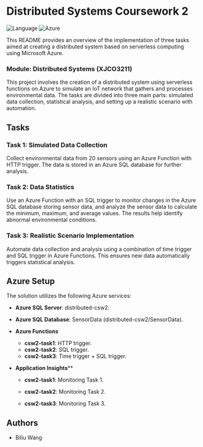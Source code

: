# Distributed Systems Coursework 2

![Language](https://img.shields.io/badge/Language-Java-blue) ![Azure](https://img.shields.io/badge/Cloud-Azure-blue)

This README provides an overview of the implementation of three tasks aimed at creating a distributed system based on serverless computing using Microsoft Azure.

### Module: Distributed Systems (XJCO3211)

This project involves the creation of a distributed system using serverless functions on Azure to simulate an IoT network that gathers and processes environmental data. The tasks are divided into three main parts: simulated data collection, statistical analysis, and setting up a realistic scenario with automation.

## Tasks

### Task 1: Simulated Data Collection

Collect environmental data from 20 sensors using an Azure Function with HTTP trigger. The data is stored in an Azure SQL database for further analysis.

### Task 2: Data Statistics

Use an Azure Function with an SQL trigger to monitor changes in the Azure SQL database storing sensor data, and analyze the sensor data to calculate the minimum, maximum, and average values. The results help identify abnormal environmental conditions.

### Task 3: Realistic Scenario Implementation

Automate data collection and analysis using a combination of time trigger and SQL trigger in Azure Functions. This ensures new data automatically triggers statistical analysis.

## Azure Setup

The solution utilizes the following Azure services:

- **Azure SQL Server**: distributed-csw2.
- **Azure SQL Database**: SensorData (distributed-csw2/SensorData).

- **Azure Functions**

  - **csw2-task1**: HTTP trigger.
  - **csw2-task2**: SQL trigger.
  - **csw2-task3**: Time trigger + SQL trigger.

- **Application Insights****

  - **csw2-task1**: Monitoring Task 1.
  - **csw2-task2**: Monitoring Task 2.

  - **csw2-task3**: Monitoring Task 3.

## Authors
- Biliu Wang
